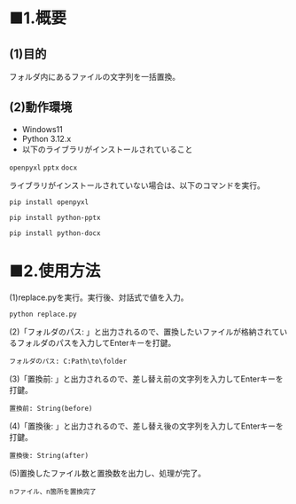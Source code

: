 # **■1.概要**

## **(1)目的**

フォルダ内にあるファイルの文字列を一括置換。

## **(2)動作環境**

- Windows11
- Python 3.12.x
- 以下のライブラリがインストールされていること

`openpyxl`  `pptx`  `docx`

ライブラリがインストールされていない場合は、以下のコマンドを実行。

```
pip install openpyxl
```

```
pip install python-pptx
```

```
pip install python-docx
```

# ■2.使用方法

(1)replace.pyを実行。実行後、対話式で値を入力。

```
python replace.py
```

(2)「フォルダのパス: 」と出力されるので、置換したいファイルが格納されているフォルダのパスを入力してEnterキーを打鍵。

```
フォルダのパス: C:Path\to\folder
```

(3)「置換前: 」と出力されるので、差し替え前の文字列を入力してEnterキーを打鍵。

```
置換前: String(before)
```

(4)「置換後: 」と出力されるので、差し替え後の文字列を入力してEnterキーを打鍵。

```
置換後: String(after)
```

(5)置換したファイル数と置換数を出力し、処理が完了。

```
nファイル、n箇所を置換完了
```